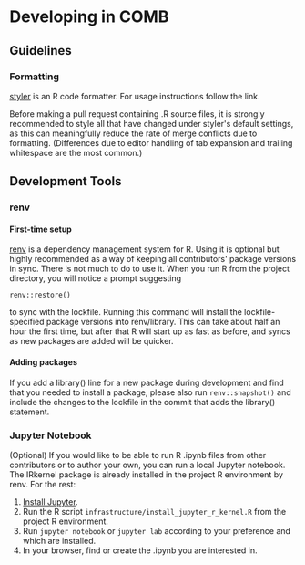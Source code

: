 # Developing in COMB

## Guidelines

### Formatting

[styler](https://www.tidyverse.org/blog/2017/12/styler-1.0.0/) is an R code
formatter. For usage instructions follow the link.

Before making a pull request containing .R source files, it is strongly
recommended to style all that have changed under styler's default settings, as
this can meaningfully reduce the rate of merge conflicts due to formatting.
(Differences due to editor handling of tab expansion and trailing whitespace are
the most common.)

## Development Tools

### renv

#### First-time setup

[renv](https://rstudio.github.io/renv/articles/renv.html) is a dependency
management system for R. Using it is optional but highly recommended as a way of
keeping all contributors' package versions in sync. There is not much to do to
use it. When you run R from the project directory, you will notice a prompt
suggesting

```renv::restore()```

to sync with the lockfile. Running this command will install the
lockfile-specified package versions into renv/library. This can take about half
an hour the first time, but after that R will start up as fast as before, and
syncs as new packages are added will be quicker.

#### Adding packages

If you add a library() line for a new package during development and find that
you needed to install a package, please also run ```renv::snapshot()``` and
include the changes to the lockfile in the commit that adds the library()
statement.

### Jupyter Notebook

(Optional) If you would like to be able to run R .ipynb files from other
contributors or to author your own, you can run a local Jupyter notebook. The
IRkernel package is already installed in the project R environment by renv. For
the rest:

1. [Install Jupyter](https://jupyter.org/install).
2. Run the R script ```infrastructure/install_jupyter_r_kernel.R``` from the
   project R environment.
3. Run ```jupyter notebook``` or ```jupyter lab``` according to your preference
   and which are installed.
4. In your browser, find or create the .ipynb you are interested in.